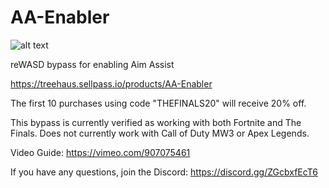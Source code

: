 # AA-Enabler

![alt text](https://imagedelivery.net/A5gbiev6F8AaBvp6M146Kw/b399aa5e-f2a0-4d15-3375-d6cf077d0600/productCard)

reWASD bypass for enabling Aim Assist

https://treehaus.sellpass.io/products/AA-Enabler

The first 10 purchases using code "THEFINALS20" will receive 20% off.

This bypass is currently verified as working with both Fortnite and The Finals.
Does not currently work with Call of Duty MW3 or Apex Legends.

Video Guide:
https://vimeo.com/907075461

If you have any questions, join the Discord:
https://discord.gg/ZGcbxfEcT6



